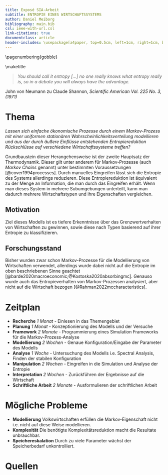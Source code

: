 ```yaml
---
title: Exposé SIA-Arbeit
subtitle: ENTROPIE EINES WIRTSCHAFTSSYSTEMS
author: Daniel Meiborg
bibliography: main.bib
csl: ieee-with-url.csl
link-citations: true
documentclass: article
header-includes: \usepackage[a4paper, top=0.5cm, left=1cm, right=1cm, bottom=0.5cm]{geometry}
---
```


\pagenumbering{gobble}

\maketitle

>*You should call it entropy [...] no one really knows what entropy really is,
>so in a debate you will always have the advantage.*

John von Neumann zu Claude Shannon, *Scientific American Vol. 225 No. 3, (1971)*

# Thema
*Lassen sich einfache ökonomische Prozesse durch einem Markov-Prozess mit einer
uniformen stationären Wahrscheinlichkeitsverteilung modellieren und aus der
durch äußere Einflüsse entstehenden Entropiereduktion Rückschlüsse auf
verschiedene Wirtschaftssysteme treffen?*


Grundbaustein dieser Herangehensweise ist der zweite Hauptsatz der
Thermodynamik. Dieser gilt unter anderem für Markov-Prozesse (auch *Markov
Chains* genannt) unter bestimmten Voraussetzungen [@cover1994processes]. Durch
manuelles Eingreifen lässt sich die Entropie des Systems allerdings reduzieren.
Diese Entropiereduktion ist äquivalent zu der Menge an Information, die man
durch das Eingreifen erhält. Wenn man dieses System in mehrere Subumgebungen
unterteilt, kann man dadurch mehrere Wirtschaftstypen und ihre Eigenschaften
vergleichen.

## Motivation
Ziel dieses Modells ist es tiefere Erkenntnisse über das Grenzwertverhalten von
Wirtschaften zu gewinnen, sowie diese nach Typen basierend auf ihrer Entropie zu
klassifizieren.

## Forschungsstand
Bisher wurden zwar schon Markov-Prozesse für die Modellierung von Wirtschaften
verwendet, allerdings wurde dabei nicht auf die Entropie im oben beschriebenen
Sinne geachtet [@barde2020macroeconomic;@Kostoska2020absorbingmc]. Genauso wurde
auch das Entropieverhalten von Markov-Prozessen analysiert, aber nicht auf die
Wirtschaft bezogen [@Rahman2022mccharacteristics].

# Zeitplan
- **Recherche** *1 Monat* - Einlesen in das Themengebiet
- **Planung** *1 Monat* - Konzeptionierung des Modells und der Versuche
- **Framework** *2 Monate* - Programmierung eines Simulation Frameworks für die
  Markov-Prozess-Analyse
- **Modellierung** *2 Wochen* - Genaue Konfiguration/Eingabe der Parameter des
  Modells
- **Analyse** *1 Woche* - Untersuchung des Modells i.e. Spectral Analysis,
  Finden der stabilen Konfiguration
- **Manipulation** *2 Wochen* - Eingreifen in die Simulation und Analyse der
  Entropie
- **Interpretation** *2 Wochen* - Zurückführen der Ergebnisse auf die Wirtschaft
- **Schriftliche Arbeit** *2 Monate* - Ausformulieren der schriftlichen Arbeit

# Mögliche Probleme
- **Modellierung** Volkswirtschaften erfüllen die Markov-Eigenschaft nicht i.e.
  nicht auf diese Weise modellieren.
- **Komplexität** Die benötigte Komplexitätsreduktion macht die Resultate
  unbrauchbar.
- **Speichereskalation** Durch zu viele Parameter wächst der Speicherbedarf
  unkontrolliert.

# Quellen